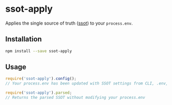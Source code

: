 # ssot-apply

Applies the single source of truth ([ssot](https://github.com/switters/ssot)) to your `process.env`.

## Installation

```bash
npm install --save ssot-apply
```

## Usage

```javascript
require('ssot-apply').config();
// Your process.env has been updated with SSOT settings from CLI, .env, and /config/*.json

require('ssot-apply').parsed;
// Returns the parsed SSOT without modifying your process.env
```
